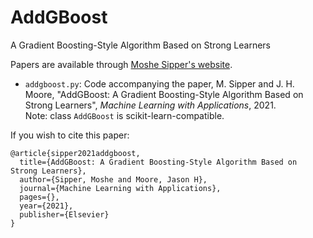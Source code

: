 # AddGBoost
A Gradient Boosting-Style Algorithm Based on Strong Learners

Papers are available through [Moshe Sipper's website](http://www.moshesipper.com/).

* `addgboost.py`: Code accompanying the paper, M. Sipper and J. H. Moore, "AddGBoost: A Gradient Boosting-Style Algorithm Based on Strong Learners", *Machine Learning with Applications*, 2021.<br /> 
Note: class `AddGBoost` is scikit-learn-compatible.

If you wish to cite this paper:
```
@article{sipper2021addgboost,
  title={AddGBoost: A Gradient Boosting-Style Algorithm Based on Strong Learners},
  author={Sipper, Moshe and Moore, Jason H},
  journal={Machine Learning with Applications},
  pages={},
  year={2021},
  publisher={Elsevier}
}
```
